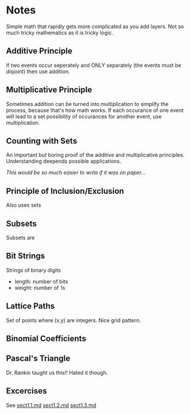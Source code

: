 # Notes
Simple math that rapidly gets more complicated as you add layers. Not so much tricky mathematics as it is tricky logic.

## Additive Principle
If two events occur seperately and ONLY separately (the events must be *disjoint*) then use addition.

## Multiplicative Principle
Sometimes addition can be turned into multiplication to simplify the process, because that's how math works. If each occurance of one event will lead to a set possibility of occurances for another event, use multiplication.

## Counting with Sets
An important but boring proof of the additive and multiplicative principles. Understanding deepends possible applications.

*This would be so much easier to write if it was on paper...*

## Principle of Inclusion/Exclusion
Also uses sets

## Subsets
Subsets are

## Bit Strings
Strings of binary digits

- length: number of bits
- weight: number of 1s

## Lattice Paths
Set of points where (x,y) are integers. Nice grid pattern.

## Binomial Coefficients

## Pascal's Triangle
Dr. Rankin taught us this!! Hated it though.

## Excercises
See [sect1.1.md](https://github.com/ShangwenC/csc208/blob/main/ch1_counting/sect1.1.md) [sect1.2.md](https://github.com/ShangwenC/csc208/blob/main/ch1_counting/sect1.2.md) [sect1.3.md]()
